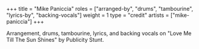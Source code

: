 +++
title = "Mike Paniccia"
roles = ["arranged-by", "drums", "tambourine", "lyrics-by", "backing-vocals"]
weight = 1
type = "credit"
artists = ["mike-paniccia"]
+++

Arrangement, drums, tambourine, lyrics, and backing vocals on "Love Me Till The Sun Shines" by Publicity Stunt.
